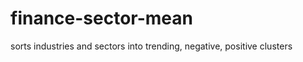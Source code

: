finance-sector-mean
===================

sorts industries and sectors into trending, negative, positive clusters